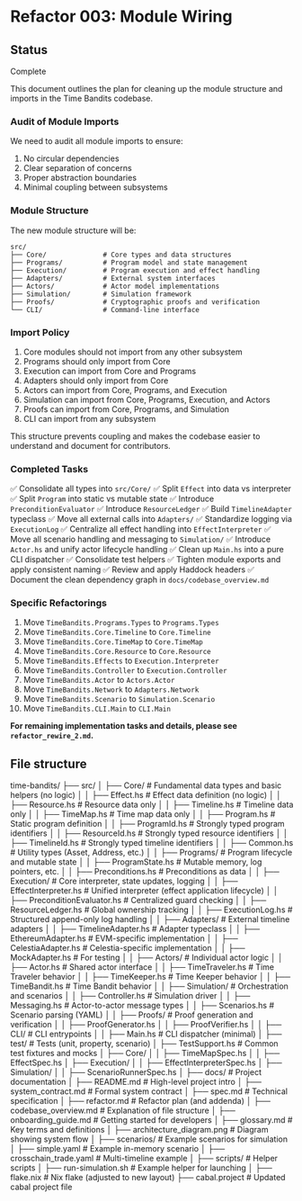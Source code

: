 # Refactor 003: Module Wiring

## Status

Complete

This document outlines the plan for cleaning up the module structure and imports in the Time Bandits codebase.

### Audit of Module Imports

We need to audit all module imports to ensure:

1. No circular dependencies
2. Clear separation of concerns
3. Proper abstraction boundaries
4. Minimal coupling between subsystems

### Module Structure

The new module structure will be:

```
src/
├── Core/              # Core types and data structures
├── Programs/          # Program model and state management
├── Execution/         # Program execution and effect handling
├── Adapters/          # External system interfaces
├── Actors/            # Actor model implementations
├── Simulation/        # Simulation framework
├── Proofs/            # Cryptographic proofs and verification
└── CLI/               # Command-line interface
```

### Import Policy

1. Core modules should not import from any other subsystem
2. Programs should only import from Core
3. Execution can import from Core and Programs
4. Adapters should only import from Core
5. Actors can import from Core, Programs, and Execution
6. Simulation can import from Core, Programs, Execution, and Actors
7. Proofs can import from Core, Programs, and Simulation
8. CLI can import from any subsystem

This structure prevents coupling and makes the codebase easier to understand and document for contributors.

### Completed Tasks

✅ Consolidate all types into `src/Core/`
✅ Split `Effect` into data vs interpreter
✅ Split `Program` into static vs mutable state
✅ Introduce `PreconditionEvaluator`
✅ Introduce `ResourceLedger`
✅ Build `TimelineAdapter` typeclass
✅ Move all external calls into `Adapters/`
✅ Standardize logging via `ExecutionLog`
✅ Centralize all effect handling into `EffectInterpreter`
✅ Move all scenario handling and messaging to `Simulation/`
✅ Introduce `Actor.hs` and unify actor lifecycle handling
✅ Clean up `Main.hs` into a pure CLI dispatcher
✅ Consolidate test helpers
✅ Tighten module exports and apply consistent naming
✅ Review and apply Haddock headers
✅ Document the clean dependency graph in `docs/codebase_overview.md`

### Specific Refactorings

1. Move `TimeBandits.Programs.Types` to `Programs.Types`
2. Move `TimeBandits.Core.Timeline` to `Core.Timeline`
3. Move `TimeBandits.Core.TimeMap` to `Core.TimeMap`
4. Move `TimeBandits.Core.Resource` to `Core.Resource`
5. Move `TimeBandits.Effects` to `Execution.Interpreter`
6. Move `TimeBandits.Controller` to `Execution.Controller`
7. Move `TimeBandits.Actor` to `Actors.Actor`
8. Move `TimeBandits.Network` to `Adapters.Network`
9. Move `TimeBandits.Scenario` to `Simulation.Scenario`
10. Move `TimeBandits.CLI.Main` to `CLI.Main`

**For remaining implementation tasks and details, please see `refactor_rewire_2.md`.**

## File structure

time-bandits/
├── src/
│   ├── Core/                        # Fundamental data types and basic helpers (no logic)
│   │   ├── Effect.hs                 # Effect data definition (no logic)
│   │   ├── Resource.hs               # Resource data only
│   │   ├── Timeline.hs               # Timeline data only
│   │   ├── TimeMap.hs                 # Time map data only
│   │   ├── Program.hs                 # Static program definition
│   │   ├── ProgramId.hs               # Strongly typed program identifiers
│   │   ├── ResourceId.hs              # Strongly typed resource identifiers
│   │   ├── TimelineId.hs              # Strongly typed timeline identifiers
│   │   ├── Common.hs                   # Utility types (Asset, Address, etc.)
│
│   ├── Programs/                     # Program lifecycle and mutable state
│   │   ├── ProgramState.hs            # Mutable memory, log pointers, etc.
│   │   ├── Preconditions.hs           # Preconditions as data
│
│   ├── Execution/                    # Core interpreter, state updates, logging
│   │   ├── EffectInterpreter.hs       # Unified interpreter (effect application lifecycle)
│   │   ├── PreconditionEvaluator.hs   # Centralized guard checking
│   │   ├── ResourceLedger.hs          # Global ownership tracking
│   │   ├── ExecutionLog.hs            # Structured append-only log handling
│
│   ├── Adapters/                      # External timeline adapters
│   │   ├── TimelineAdapter.hs         # Adapter typeclass
│   │   ├── EthereumAdapter.hs         # EVM-specific implementation
│   │   ├── CelestiaAdapter.hs         # Celestia-specific implementation
│   │   ├── MockAdapter.hs             # For testing
│
│   ├── Actors/                        # Individual actor logic
│   │   ├── Actor.hs                    # Shared actor interface
│   │   ├── TimeTraveler.hs             # Time Traveler behavior
│   │   ├── TimeKeeper.hs               # Time Keeper behavior
│   │   ├── TimeBandit.hs                # Time Bandit behavior
│
│   ├── Simulation/                    # Orchestration and scenarios
│   │   ├── Controller.hs               # Simulation driver
│   │   ├── Messaging.hs                # Actor-to-actor message types
│   │   ├── Scenarios.hs                 # Scenario parsing (YAML)
│
│   ├── Proofs/                        # Proof generation and verification
│   │   ├── ProofGenerator.hs
│   │   ├── ProofVerifier.hs
│
│   ├── CLI/                           # CLI entrypoints
│   │   ├── Main.hs                      # CLI dispatcher (minimal)
│
├── test/                             # Tests (unit, property, scenario)
│   ├── TestSupport.hs                  # Common test fixtures and mocks
│   ├── Core/
│   │   ├── TimeMapSpec.hs
│   │   ├── EffectSpec.hs
│   ├── Execution/
│   │   ├── EffectInterpreterSpec.hs
│   ├── Simulation/
│   │   ├── ScenarioRunnerSpec.hs
│
├── docs/                             # Project documentation
│   ├── README.md                      # High-level project intro
│   ├── system_contract.md             # Formal system contract
│   ├── spec.md                         # Technical specification
│   ├── refactor.md                     # Refactor plan (and addenda)
│   ├── codebase_overview.md            # Explanation of file structure
│   ├── onboarding_guide.md             # Getting started for developers
│   ├── glossary.md                     # Key terms and definitions
│   ├── architecture_diagram.png        # Diagram showing system flow
│
├── scenarios/                        # Example scenarios for simulation
│   ├── simple.yaml                     # Example in-memory scenario
│   ├── crosschain_trade.yaml           # Multi-timeline example
│
├── scripts/                          # Helper scripts
│   ├── run-simulation.sh               # Example helper for launching
│
├── flake.nix                         # Nix flake (adjusted to new layout)
├── cabal.project                     # Updated cabal project file

